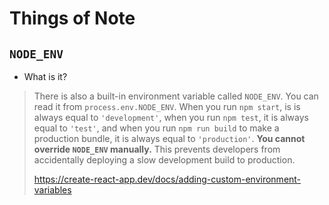 # Things of Note

## `NODE_ENV`

* What is it?

> There is also a built-in environment variable called `NODE_ENV`. You can read
> it from `process.env.NODE_ENV`. When you run `npm start`, is is always equal
> to `'development'`, when you run `npm test`, it is always equal to `'test'`,
> and when you run `npm run build` to make a production bundle, it is always
> equal to `'production'`. **You cannot override `NODE_ENV` manually.** This
> prevents developers from accidentally deploying a slow development build to
> production.
>
> https://create-react-app.dev/docs/adding-custom-environment-variables

